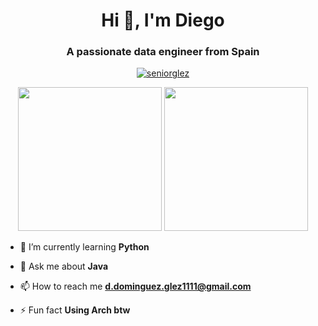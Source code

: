 <h1 align="center">Hi 👋, I'm Diego</h1>
<h3 align="center">A passionate data engineer from Spain</h3>

<p align="center"> <a href="https://github.com/ryo-ma/github-profile-trophy"><img src="https://github-profile-trophy.vercel.app/?username=seniorglez" alt="seniorglez" /></a> </p>

<p align="center">
<img src="https://github-readme-stats.vercel.app/api?username=seniorglez&show_icons=true&theme=tokyonight" height="230 em">
<img src="https://github-readme-stats.vercel.app/api/top-langs/?username=seniorglez&theme=tokyonight" height="230em">
</p>

- 🌱 I’m currently learning **Python**

- 💬 Ask me about **Java**

- 📫 How to reach me **d.dominguez.glez1111@gmail.com**

- ⚡ Fun fact **Using Arch btw**
